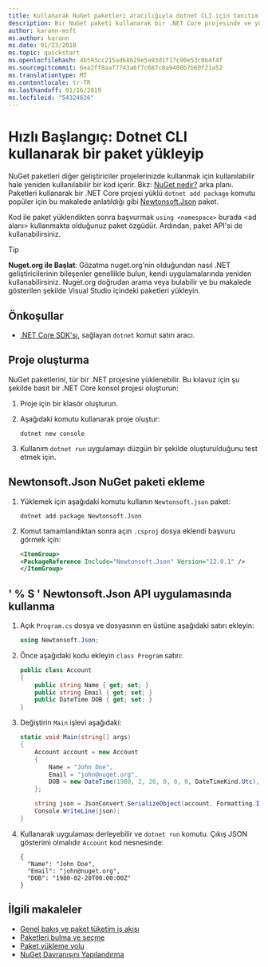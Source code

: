```yaml
---
title: Kullanarak NuGet paketleri aracılığıyla dotnet CLI için tanıtım Kılavuzu
description: Bir NuGet paketi kullanarak bir .NET Core projesinde ve yükleme işlemini bir gözden geçirme öğretici.
author: karann-msft
ms.author: karann
ms.date: 01/23/2018
ms.topic: quickstart
ms.openlocfilehash: 4b593cc215ad68629e5a93d1f17c90e53c0b4f4f
ms.sourcegitcommit: 6ea2ff8aaf7743a6f7c687c8a9400b7b60f21a52
ms.translationtype: MT
ms.contentlocale: tr-TR
ms.lasthandoff: 01/16/2019
ms.locfileid: "54324636"
---
```

# <a name="quickstart-install-and-use-a-package-using-the-dotnet-cli"></a>Hızlı Başlangıç: Dotnet CLI kullanarak bir paket yükleyip

NuGet paketleri diğer geliştiriciler projelerinizde kullanmak için kullanılabilir hale yeniden kullanılabilir bir kod içerir. Bkz: [NuGet nedir?](../What-is-NuGet.md) arka planı. Paketleri kullanarak bir .NET Core projesi yüklü `dotnet add package` komutu popüler için bu makalede anlatıldığı gibi [Newtonsoft.Json](https://www.nuget.org/packages/Newtonsoft.Json/) paket.

Kod ile paket yüklendikten sonra başvurmak `using <namespace>` burada \<ad alanı\> kullanmakta olduğunuz paket özgüdür. Ardından, paket API'si de kullanabilirsiniz.

> [!Tip]
> **Nuget.org ile Başlat**: Gözatma nuget.org'nin olduğundan nasıl .NET geliştiricilerinin bileşenler genellikle bulun, kendi uygulamalarında yeniden kullanabilirsiniz. Nuget.org doğrudan arama veya bulabilir ve bu makalede gösterilen şekilde Visual Studio içindeki paketleri yükleyin.

## <a name="prerequisites"></a>Önkoşullar

- [.NET Core SDK'sı](https://www.microsoft.com/net/download/), sağlayan `dotnet` komut satırı aracı.

## <a name="create-a-project"></a>Proje oluşturma

NuGet paketlerini, tür bir .NET projesine yüklenebilir. Bu kılavuz için şu şekilde basit bir .NET Core konsol projesi oluşturun:

1. Proje için bir klasör oluşturun.

1. Aşağıdaki komutu kullanarak proje oluştur:

    ```cli
    dotnet new console
    ```

1. Kullanım `dotnet run` uygulamayı düzgün bir şekilde oluşturulduğunu test etmek için.

## <a name="add-the-newtonsoftjson-nuget-package"></a>Newtonsoft.Json NuGet paketi ekleme

1. Yüklemek için aşağıdaki komutu kullanın `Newtonsoft.json` paket:

    ```cli
    dotnet add package Newtonsoft.Json
    ```

2. Komut tamamlandıktan sonra açın `.csproj` dosya eklendi başvuru görmek için:

    ```xml
   <ItemGroup>
    <PackageReference Include="Newtonsoft.Json" Version="12.0.1" />
   </ItemGroup>
    ```

## <a name="use-the-newtonsoftjson-api-in-the-app"></a>' % S ' Newtonsoft.Json API uygulamasında kullanma

1. Açık `Program.cs` dosya ve dosyasının en üstüne aşağıdaki satırı ekleyin:

    ```cs
    using Newtonsoft.Json;
    ```

1. Önce aşağıdaki kodu ekleyin `class Program` satırı:

    ```cs
    public class Account
    {
        public string Name { get; set; }
        public string Email { get; set; }
        public DateTime DOB { get; set; }
    }
    ```

1. Değiştirin `Main` işlevi aşağıdaki:

    ```cs
    static void Main(string[] args)
    {
        Account account = new Account
        {
            Name = "John Doe",
            Email = "john@nuget.org",
            DOB = new DateTime(1980, 2, 20, 0, 0, 0, DateTimeKind.Utc),
        };

        string json = JsonConvert.SerializeObject(account, Formatting.Indented);
        Console.WriteLine(json);
    }
    ```

1. Kullanarak uygulaması derleyebilir ve `dotnet run` komutu. Çıkış JSON gösterimi olmalıdır `Account` kod nesnesinde:

    ```output
    {
      "Name": "John Doe",
      "Email": "john@nuget.org",
      "DOB": "1980-02-20T00:00:00Z"
    }
    ```

## <a name="related-articles"></a>İlgili makaleler

- [Genel bakış ve paket tüketim iş akışı](../consume-packages/overview-and-workflow.md)
- [Paketleri bulma ve seçme](../consume-packages/finding-and-choosing-packages.md)
- [Paket yükleme yolu](../consume-packages/ways-to-install-a-package.md)
- [NuGet Davranışını Yapılandırma](../consume-packages/configuring-nuget-behavior.md)
